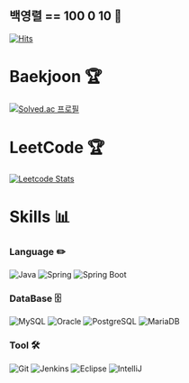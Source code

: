 ## 백영렬 == 100 0 10 👋
[![Hits](https://hits.seeyoufarm.com/api/count/incr/badge.svg?url=https%3A%2F%2Fgithub.com%2F100-0-10%2Fhit-counter&count_bg=%239CCCFF&title_bg=%2351B6FF&icon=&icon_color=%23FF0B0B&title=hits&edge_flat=false)](https://hits.seeyoufarm.com)

# Baekjoon 🏆
[![Solved.ac 프로필](http://mazassumnida.wtf/api/v2/generate_badge?boj=byr1215)](https://solved.ac/byr1215)

# LeetCode 🏆
[![Leetcode Stats](https://leetcard.jacoblin.cool/100-0-10)](https://leetcode.com/100-0-10)

# Skills 📊
### Language ✏️
![Java](https://img.shields.io/badge/Java-007396.svg?&style=plastic&logo=java&logoColor=white)
![Spring](https://img.shields.io/badge/Spring-6DB33F.svg?&style=plastic&logo=Spring&logoColor=white)
![Spring Boot](https://img.shields.io/badge/SpringBoot-6DB33F.svg?&style=plastic&logo=SpringBoot&logoColor=white)

### DataBase 🗄️
![MySQL](https://img.shields.io/badge/MySQL-4479A1.svg?&style=plastic&logo=MySQL&logoColor=white)
![Oracle](https://img.shields.io/badge/Oracle-F80000.svg?&style=plastic&logo=Oracle&logoColor=white)
![PostgreSQL](https://img.shields.io/badge/PostgreSQL-336791.svg?&style=plastic&logo=PostgreSQL&logoColor=white)
![MariaDB](https://img.shields.io/badge/MariaDB-white.svg?&style=plastic&logo=MariaDB&logoColor=003d43)

### Tool 🛠️
![Git](https://img.shields.io/badge/Git-F05032.svg?&style=plastic&logo=Git&logoColor=white)
![Jenkins](https://img.shields.io/badge/Jenkins-white?&style=plastic&logo=jenkins&logoColor=blue)
![Eclipse](https://img.shields.io/badge/Eclipse%20IDE-2C2255.svg?&style=plastic&logo=Eclipse%20IDE&logoColor=white)
![IntelliJ](https://img.shields.io/badge/IntelliJ%20IDE-2C2255.svg?&style=plastic&logo=intellijidea&logoColor=white)

